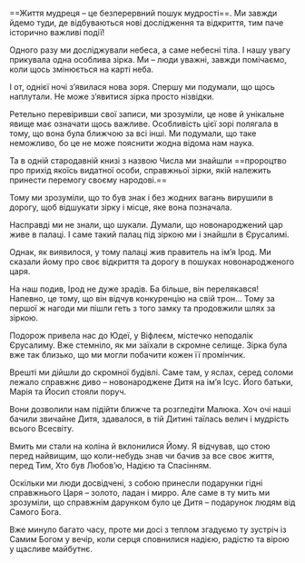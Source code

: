
==Життя мудреця – це безперервний пошук мудрості==. Ми завжди йдемо туди, де відбуваються нові дослідження та відкриття, тим паче історично важливі події! 

Одного разу ми досліджували небеса, а саме небесні тіла. І нашу увагу прикувала одна особлива зірка. Ми – люди уважні, завжди помічаємо, коли щось змінюється на карті неба. 

І от, однієї ночі з’явилася нова зоря. Спершу ми подумали, що щось наплутали. Не може з’явитися зірка просто нізвідки.

Ретельно перевіривши свої записи, ми зрозуміли, це нове й унікальне явище має означати щось важливе. Особливість цієї зорі полягала в тому, що вона була ближчою за всі інші. Ми подумали, що таке неможливо, бо це не може пояснити жодна відома нам наука.

Та в одній стародавній книзі з назвою Числа ми знайшли ==пророцтво про прихід якоїсь видатної особи, справжньої зірки, якій належить принести перемогу своєму народові.==



Тому ми зрозуміли, що то був знак і без жодних вагань вирушили в дорогу, щоб відшукати зірку і місце, яке вона позначала.

Насправді ми не знали, що шукали. Думали, що новонароджений цар живе в палаці. І саме такий палац під зіркою ми і знайшли в Єрусалимі. 

Однак, як виявилося, у тому палаці жив правитель на ім’я Ірод. Ми сказали йому про своє відкриття та дорогу в пошуках новонародженого царя.

На наш подив, Ірод не дуже зрадів. Ба більше, він перелякався! Напевно, це тому, що він відчув конкуренцію на свій трон... Тому за першої ж нагоди ми пішли геть з того замку та продовжили шлях за зіркою.



Подорож привела нас до Юдеї, у Віфлеєм, містечко неподалік Єрусалиму. Вже стемніло, як ми заїхали в скромне селище. Зірка була вже так близько, що ми могли побачити кожен її промінчик.

Врешті ми дійшли до скромної будівлі. Саме там, у яслах, серед соломи лежало справжнє диво – новонароджене Дитя на ім’я Ісус. Його батьки, Марія та Йосип стояли поруч.

Вони дозволили нам підійти ближче та розгледіти Малюка. Хоч очі наші бачили звичайне Дитя, здавалося, в тій Дитині таїлась велич і мудрість всього Всесвіту. 



Вмить ми стали на коліна й вклонилися Йому. Я відчував, що стою перед найвищим, що коли-небудь знав чи бачив за все своє життя, перед Тим, Хто був Любов’ю, Надією та Спасінням.

Оскільки ми люди досвідчені, з собою принесли подарунки гідні справжнього Царя – золото, ладан і мирро. Але саме в ту мить ми зрозуміли, що справжнім дарунком було це Дитя – подарунок людям від Самого Бога.

Вже минуло багато часу, проте ми досі з теплом згадуємо ту зустріч із Самим Богом у вечір, коли серця сповнилися надією, радістю та вірою у щасливе майбутнє.